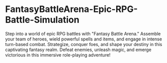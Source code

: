 # FantasyBattleArena-Epic-RPG-Battle-Simulation
Step into a world of epic RPG battles with "Fantasy Battle Arena." Assemble your team of heroes, wield powerful spells and items, and engage in intense turn-based combat. Strategize, conquer foes, and shape your destiny in this captivating fantasy realm. Defeat enemies, unleash magic, and emerge victorious in this immersive role-playing adventure!
